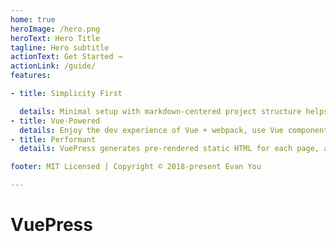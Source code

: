 ```yaml
---
home: true
heroImage: /hero.png
heroText: Hero Title
tagline: Hero subtitle
actionText: Get Started →
actionLink: /guide/
features:

- title: Simplicity First

  details: Minimal setup with markdown-centered project structure helps you focus on writing.
- title: Vue-Powered
  details: Enjoy the dev experience of Vue + webpack, use Vue components in markdown, and develop custom themes with Vue.
- title: Performant
  details: VuePress generates pre-rendered static HTML for each page, and runs as an SPA once a page is loaded.

footer: MIT Licensed | Copyright © 2018-present Evan You

---
```


# VuePress
